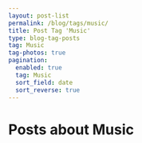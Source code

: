 ```yaml
---
layout: post-list
permalink: /blog/tags/music/
title: Post Tag 'Music'
type: blog-tag-posts
tag: Music
tag-photos: true
pagination: 
  enabled: true
  tag: Music
  sort_field: date
  sort_reverse: true  
---
```

# Posts about Music
